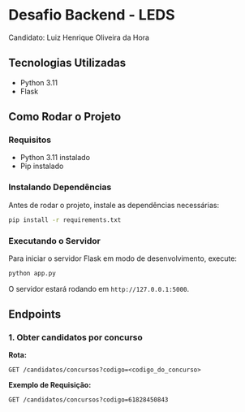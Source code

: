 # Desafio Backend - LEDS

Candidato: Luiz Henrique Oliveira da Hora

## Tecnologias Utilizadas
- Python 3.11
- Flask

## Como Rodar o Projeto
### Requisitos
- Python 3.11 instalado
- Pip instalado

### Instalando Dependências
Antes de rodar o projeto, instale as dependências necessárias:
```bash
pip install -r requirements.txt
```

### Executando o Servidor
Para iniciar o servidor Flask em modo de desenvolvimento, execute:
```bash
python app.py
```
O servidor estará rodando em `http://127.0.0.1:5000`.

## Endpoints
### 1. Obter candidatos por concurso
**Rota:**
```
GET /candidatos/concursos?codigo=<codigo_do_concurso>
```
**Exemplo de Requisição:**
```
GET /candidatos/concursos?codigo=61828450843
```

